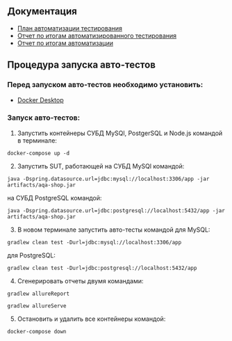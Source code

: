 ## **Документация**

* [План автоматизации тестирования](https://github.com/Diana-QA/Diploma/blob/master/documentation/Plan.md)
* [Отчет по итогам автоматизированного тестирования](https://github.com/Diana-QA/Diploma/blob/master/documentation/Report.md)
* [Отчет по итогам автоматизации](https://github.com/Diana-QA/Diploma/blob/master/documentation/Summary.md)

## **Процедура запуска авто-тестов**

### Перед запуском авто-тестов необходимо установить:

* [Docker Desktop](https://www.docker.com/products/docker-desktop)

### Запуск авто-тестов:

1. Запустить контейнеры СУБД MySQl, PostgerSQL и Node.js командой в терминале:

```
docker-compose up -d
```

2. Запустить SUT, работающей на СУБД MySQl командой:

```
java -Dspring.datasource.url=jdbc:mysql://localhost:3306/app -jar artifacts/aqa-shop.jar
```

на СУБД PostgreSQL командой:

```
java -Dspring.datasource.url=jdbc:postgresql://localhost:5432/app -jar artifacts/aqa-shop.jar
```

3. В новом терминале запустить авто-тесты командой для MySQL:

```
gradlew clean test -Durl=jdbc:mysql://localhost:3306/app
```

для PostgreSQL:

```
gradlew clean test -Durl=jdbc:postgresql://localhost:5432/app
```

4. Сгенерировать отчеты двумя командами:

```
gradlew allureReport
```

```
gradlew allureServe
```

5. Остановить и удалить все контейнеры командой:

```
docker-compose down 
```
